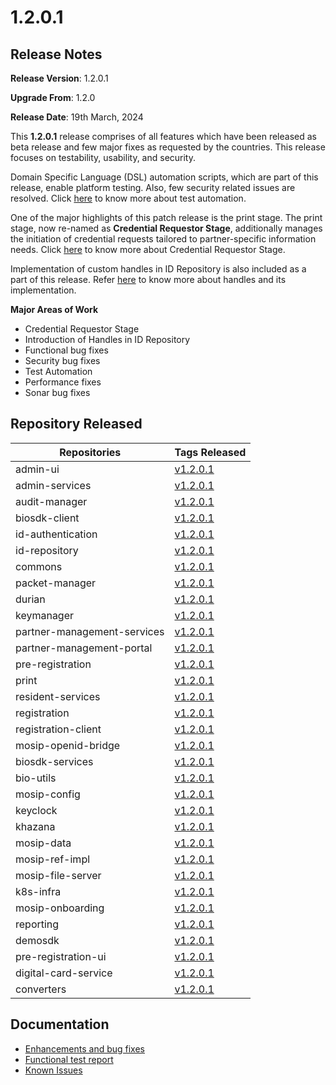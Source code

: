 # 1.2.0.1

## Release Notes

**Release Version**: 1.2.0.1 

**Upgrade From**: 1.2.0

**Release Date**: 19th March, 2024

This **1.2.0.1** release comprises of all features which have been released as beta release and few major fixes as requested by the countries. This release focuses on testability, usability, and security.

Domain Specific Language (DSL) automation scripts, which are part of this release, enable platform testing. Also, few security related issues are resolved. Click [here](https://docs.mosip.io/1.2.0/test-automation) to know more about test automation.

One of the major highlights of this patch release is the print stage. The print stage, now re-named as **Credential Requestor Stage**, additionally manages the initiation of credential requests tailored to partner-specific information needs. Click [here](https://docs.mosip.io/1.2.0/modules/registration-processor/credential-requestor-stage) to know more about Credential Requestor Stage.

Implementation of custom handles in ID Repository is also included as a part of this release. Refer [here](https://docs.mosip.io/1.2.0/modules/id-repository/custom-handle) to know more about handles and its implementation.


**Major Areas of Work**

* Credential Requestor Stage
* Introduction of Handles in ID Repository
* Functional bug fixes
* Security bug fixes
* Test Automation
* Performance fixes
* Sonar bug fixes

## Repository Released

| **Repositories**            | **Tags Released**                                                                    |
| --------------------------- | ------------------------------------------------------------------------------------ |
| admin-ui                    |[v1.2.0.1](https://github.com/mosip/admin-ui/tree/v1.2.0.1/)                          |
| admin-services              |[v1.2.0.1](https://github.com/mosip/admin-services/tree/v1.2.0.1/)                    |
| audit-manager               |[v1.2.0.1](https://github.com/mosip/audit-manager/tree/v1.2.0.1/)                     |
| biosdk-client               |[v1.2.0.1](https://github.com/mosip/biosdk-client/tree/v1.2.0.1/)                     |
| id-authentication           |[v1.2.0.1](https://github.com/mosip/id-authentication/tree/v1.2.0.1/)                 |
| id-repository               |[v1.2.0.1](https://github.com/mosip/id-repository/tree/v1.2.0.1/)                     |
| commons                     |[v1.2.0.1](https://github.com/mosip/commons/tree/v1.2.0.1/)                           |
| packet-manager              |[v1.2.0.1](https://github.com/mosip/packet-manager/tree/v1.2.0.1/)                    |
| durian                      |[v1.2.0.1](https://github.com/mosip/durian/tree/v1.2.0.1/)                            |
| keymanager                  |[v1.2.0.1](https://github.com/mosip/keymanager/tree/v1.2.0.1/)                        |
| partner-management-services |[v1.2.0.1]( https://github.com/mosip/partner-management-services/tree/v1.2.0.1/)      |
| partner-management-portal   |[v1.2.0.1](https://github.com/mosip/partner-management-services/tree/v1.2.0.1/)       |
| pre-registration            |[v1.2.0.1](https://github.com/mosip/pre-registration/tree/v1.2.0.1/)                  |
| print                       |[v1.2.0.1](https://github.com/mosip/print/tree/v1.2.0.1/)                             |
| resident-services           |[v1.2.0.1](https://github.com/mosip/resident-services/tree/v1.2.0.1/)                 |
| registration                |[v1.2.0.1](https://github.com/mosip/registration/tree/v1.2.0.1/)                      |
| registration-client         |[v1.2.0.1](https://github.com/mosip/registration-client/tree/v1.2.0.1/)               |
| mosip-openid-bridge         |[v1.2.0.1](https://github.com/mosip/mosip-openid-bridge/tree/v1.2.0.1/)               |
| biosdk-services             |[v1.2.0.1](https://github.com/mosip/biosdk-services/tree/v1.2.0.1/)                   |
| bio-utils                   |[v1.2.0.1](https://github.com/mosip/bio-utils/tree/v1.2.0.1/)                         |
| mosip-config                |[v1.2.0.1](https://github.com/mosip/mosip-config/tree/v1.2.0.1/)                      |
| keyclock                    |[v1.2.0.1](https://github.com/mosip/keycloak/tree/v1.2.0.1/)                          |
| khazana                     |[v1.2.0.1](https://github.com/mosip/khazana/tree/v1.2.0.1/)                           |
| mosip-data                  |[v1.2.0.1](https://github.com/mosip/mosip-data/tree/v1.2.0.1/)                        |
| mosip-ref-impl              |[v1.2.0.1](https://github.com/mosip/mosip-ref-impl/tree/v1.2.0.1/)                    |
| mosip-file-server           |[v1.2.0.1](https://github.com/mosip/mosip-file-server/tree/v1.2.0.1/)                 |
| k8s-infra                   |[v1.2.0.1](https://github.com/mosip/k8s-infra/tree/v1.2.0.1/)                         |
| mosip-onboarding            |[v1.2.0.1](https://github.com/mosip/mosip-onboarding/tree/v1.2.0.1/)                  |
| reporting                   |[v1.2.0.1](https://github.com/mosip/reporting/tree/v1.2.0.1/)                         |
| demosdk                     |[v1.2.0.1](https://github.com/mosip/demosdk/tree/v1.2.0.1/)                           |
| pre-registration-ui         |[v1.2.0.1](https://github.com/mosip/pre-registration-ui/tree/v1.2.0.1/)               |
| digital-card-service        |[v1.2.0.1](https://github.com/mosip/digital-card-service/tree/v1.2.0.1/)              |
| converters                  | [v1.2.0.1](https://github.com/mosip/converters/tree/v1.2.0.1/)                       |

## Documentation

* [Enhancements and bug fixes](https://docs.mosip.io/1.2.0/releases/release-notes-1.2.0.1/enhancements-and-bug-fixes)
* [Functional test report](https://docs.mosip.io/1.2.0/releases/release-notes-1.2.0.1/test-report-1.2.0.1)
* [Known Issues](https://mosip.atlassian.net/browse/MOSIP-29944?jql=labels%20%3D%20Known_Issue_1.2.0.1) 
